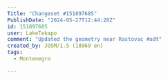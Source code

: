 ```yaml
---
Title: "Changeset #151897685"
PublishDate: "2024-05-27T12:44:28Z"
id: 151897685
user: LakeTekapo
comment: "Updated the geometry near Rastovac #adt"
created_by: JOSM/1.5 (18969 en)
tags:
  - Montenegro

---
```

